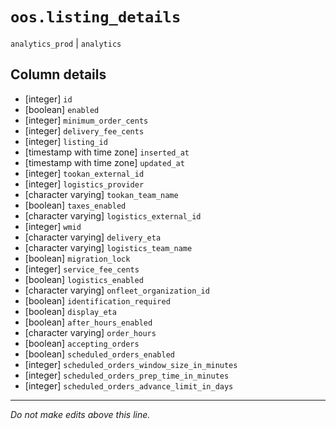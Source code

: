 # `oos.listing_details`
`analytics_prod` | `analytics`

## Column details
* [integer]   `id`
* [boolean]   `enabled`
* [integer]   `minimum_order_cents`
* [integer]   `delivery_fee_cents`
* [integer]   `listing_id`
* [timestamp with time zone] `inserted_at`
* [timestamp with time zone] `updated_at`
* [integer]   `tookan_external_id`
* [integer]   `logistics_provider`
* [character varying] `tookan_team_name`
* [boolean]   `taxes_enabled`
* [character varying] `logistics_external_id`
* [integer]   `wmid`
* [character varying] `delivery_eta`
* [character varying] `logistics_team_name`
* [boolean]   `migration_lock`
* [integer]   `service_fee_cents`
* [boolean]   `logistics_enabled`
* [character varying] `onfleet_organization_id`
* [boolean]   `identification_required`
* [boolean]   `display_eta`
* [boolean]   `after_hours_enabled`
* [character varying] `order_hours`
* [boolean]   `accepting_orders`
* [boolean]   `scheduled_orders_enabled`
* [integer]   `scheduled_orders_window_size_in_minutes`
* [integer]   `scheduled_orders_prep_time_in_minutes`
* [integer]   `scheduled_orders_advance_limit_in_days`

-------------------------------------------------------------------------------
*Do not make edits above this line.*
